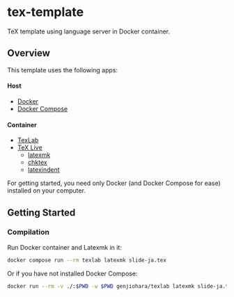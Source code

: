 # tex-template
TeX template using language server in Docker container.
## Overview
This template uses the following apps:
#### Host
- [Docker](https://www.docker.com/)
- [Docker Compose](https://docs.docker.com/compose/)
#### Container
- [TexLab](https://github.com/latex-lsp/texlab)
- [TeX Live](https://tug.org/texlive/)
  - [latexmk](https://ctan.org/pkg/latexmk)
  - [chktex](https://ctan.org/pkg/chktex)
  - [latexindent](https://ctan.org/pkg/latexindent)

For getting started, you need only Docker (and Docker Compose for ease) installed on your computer.

## Getting Started
### Compilation
Run Docker container and Latexmk in it:
```sh
docker compose run --rm texlab latexmk slide-ja.tex
```
Or if you have not installed Docker Compose:
```sh
docker run --rm -v ./:$PWD -w $PWD genjiohara/texlab latexmk slide-ja.tex
```
